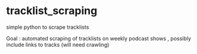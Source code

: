 # tracklist_scraping
simple python to scrape tracklists

Goal : automated scraping of tracklists on weekly podcast shows , possibly include links to tracks (will need crawling)
